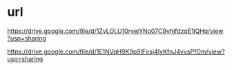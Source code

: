 # url

https://drive.google.com/file/d/1ZvLOLU10rvejYNo07C9vhjfdzqE1lQHq/view?usp=sharing

https://drive.google.com/file/d/1E1NVqH9K9p9lFirsj4IyKfnJ4vvsPfOm/view?usp=sharing
